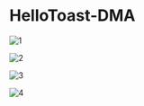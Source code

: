 # HelloToast-DMA

![1](https://user-images.githubusercontent.com/78713326/111734975-3f6bac80-88a3-11eb-9bb8-21183d0c403d.PNG)

![2](https://user-images.githubusercontent.com/78713326/111735027-5dd1a800-88a3-11eb-967d-fa4198025b1d.PNG)

![3](https://user-images.githubusercontent.com/78713326/111735094-8659a200-88a3-11eb-9188-cfd59ef5a7c1.PNG)

![4](https://user-images.githubusercontent.com/78713326/111735402-113a9c80-88a4-11eb-8ff8-2c1b3f9060ea.PNG)

